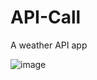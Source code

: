 # API-Call

A weather API app

![image](https://user-images.githubusercontent.com/9637712/82856067-eec53600-9ec1-11ea-90b3-1d58c6b3ffb9.png)
